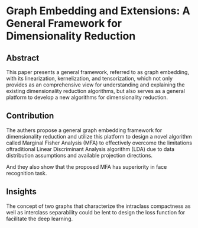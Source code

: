# Graph Embedding and Extensions: A General Framework for Dimensionality Reduction

## Abstract
This paper presents a general framework, referred to as graph embedding, with its linearization, kernelization, and tensorization, which not only provides as an comprehensive view for understanding and explaining the existing dimensionality reduction algorithms, but also serves as a general platform to develop a new algorithms for dimensionality reduction.

## Contribution
The authers propose a general graph embedding framework for dimensionality reduction and utilize this platform to design a novel algorithm called Marginal Fisher Analysis (MFA) to effectively overcome the limitations oftraditional Linear Discriminant Analysis algorithm (LDA) due to data distribution assumptions and available projection directions.

And they also show that the proposed MFA has superiority in face recognition task.

## Insights
The concept of two graphs that characterize the intraclass compactness as well as interclass separability could be lent to design the loss function for facilitate the deep learning.
